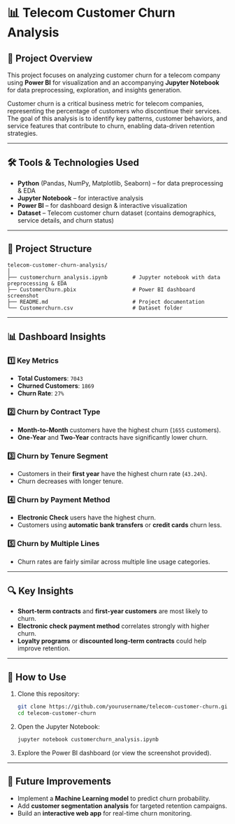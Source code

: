 # 📊 Telecom Customer Churn Analysis

## 📌 Project Overview

This project focuses on analyzing customer churn for a telecom company using **Power BI** for visualization and an accompanying **Jupyter Notebook** for data preprocessing, exploration, and insights generation.

Customer churn is a critical business metric for telecom companies, representing the percentage of customers who discontinue their services. The goal of this analysis is to identify key patterns, customer behaviors, and service features that contribute to churn, enabling data-driven retention strategies.

---

## 🛠️ Tools & Technologies Used

* **Python** (Pandas, NumPy, Matplotlib, Seaborn) – for data preprocessing & EDA
* **Jupyter Notebook** – for interactive analysis
* **Power BI** – for dashboard design & interactive visualization
* **Dataset** – Telecom customer churn dataset (contains demographics, service details, and churn status)

---

## 📂 Project Structure

```
telecom-customer-churn-analysis/
│
├── customerchurn_analysis.ipynb        # Jupyter notebook with data preprocessing & EDA
├── CustomerChurn.pbix                  # Power BI dashboard screenshot
├── README.md                           # Project documentation
└── Customerchurn.csv                   # Dataset folder 
```

---

## 📊 Dashboard Insights

### 1️⃣ **Key Metrics**

* **Total Customers**: `7043`
* **Churned Customers**: `1869`
* **Churn Rate**: `27%`

### 2️⃣ **Churn by Contract Type**

* **Month-to-Month** customers have the highest churn (`1655` customers).
* **One-Year** and **Two-Year** contracts have significantly lower churn.

### 3️⃣ **Churn by Tenure Segment**

* Customers in their **first year** have the highest churn rate (`43.24%`).
* Churn decreases with longer tenure.

### 4️⃣ **Churn by Payment Method**

* **Electronic Check** users have the highest churn.
* Customers using **automatic bank transfers** or **credit cards** churn less.

### 5️⃣ **Churn by Multiple Lines**

* Churn rates are fairly similar across multiple line usage categories.

---

## 🔍 Key Insights

* **Short-term contracts** and **first-year customers** are most likely to churn.
* **Electronic check payment method** correlates strongly with higher churn.
* **Loyalty programs** or **discounted long-term contracts** could help improve retention.

---

## 🚀 How to Use

1. Clone this repository:

   ```bash
   git clone https://github.com/yourusername/telecom-customer-churn.git
   cd telecom-customer-churn
   ```
2. Open the Jupyter Notebook:

   ```bash
   jupyter notebook customerchurn_analysis.ipynb
   ```
3. Explore the Power BI dashboard (or view the screenshot provided).

---

## 📌 Future Improvements

* Implement a **Machine Learning model** to predict churn probability.
* Add **customer segmentation analysis** for targeted retention campaigns.
* Build an **interactive web app** for real-time churn monitoring.
